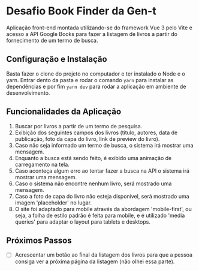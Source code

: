 # Desafio Book Finder da Gen-t

Aplicação front-end montada utilizando-se do framework Vue 3 pelo Vite e acesso a API Google Books para fazer a listagem de livros a partir do fornecimento de um termo de busca.

## Configuração e Instalação
Basta fazer o clone do projeto no computador e ter instalado o Node e o yarn. Entrar dento da pasta e rodar o comando `yarn` para instalar as dependências e por fim `yarn dev` para rodar a aplicação em ambiente de desenvolvimento.

## Funcionalidades da Aplicação
1. Buscar por livros a partir de um termo de pesquisa.
2. Exibição dos seguintes campos dos livros (título, autores, data de publicação, foto da capa do livro, link de preview do livro).
3. Caso não seja informado um termo de busca, o sistema irá mostrar uma mensagem.
4. Enquanto a busca está sendo feito, é exibido uma animação de carregamento na tela.
5. Caso aconteça algum erro ao tentar fazer a busca na API o sistema irá mostrar uma mensagem.
6. Caso o sistema não encontre nenhum livro, será mostrado uma mensagem.
7. Caso a foto de capa do livro não esteja disponível, será mostrado uma imagem 'placeholder' no lugar.
8. O site foi adaptado para mobile através da abordagem 'mobile-first', ou seja, a folha de estilo padrão é feita para mobile, e é utilizado 'media queries' para adaptar o layout para tablets e desktops.

## Próximos Passos
- [ ] Acrescentar um botão ao final da listagem dos livros para que a pessoa consiga ver a próxima página da listagem (não olhei essa parte).
